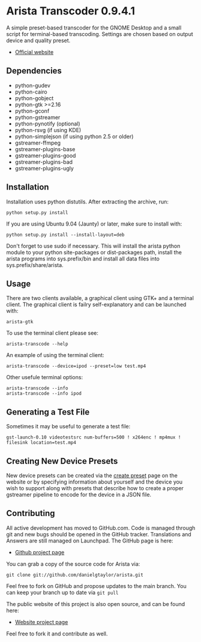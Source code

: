 Arista Transcoder 0.9.4.1
=========================
A simple preset-based transcoder for the GNOME Desktop and a small script for 
terminal-based transcoding. Settings are chosen based on output device and 
quality preset.

 * [Official website](http://www.transcoder.org/)

Dependencies
------------
 * python-gudev
 * python-cairo
 * python-gobject
 * python-gtk >=2.16
 * python-gconf
 * python-gstreamer
 * python-pynotify (optional)
 * python-rsvg (if using KDE)
 * python-simplejson (if using python 2.5 or older)
 * gstreamer-ffmpeg
 * gstreamer-plugins-base
 * gstreamer-plugins-good
 * gstreamer-plugins-bad
 * gstreamer-plugins-ugly

Installation
------------
Installation uses python distutils. After extracting the archive, run:

    python setup.py install

If you are using Ubuntu 9.04 (Jaunty) or later, make sure to install with:

    python setup.py install --install-layout=deb

Don't forget to use sudo if necessary. This will install the arista python 
module to your python site-packages or dist-packages path, install the arista 
programs into sys.prefix/bin and install all data files into 
sys.prefix/share/arista.

Usage
-----
There are two clients available, a graphical client using GTK+ and a terminal 
client. The graphical client is failry self-explanatory and can be launched 
with:

    arista-gtk

To use the terminal client please see:

    arista-transcode --help

An example of using the terminal client:

    arista-transcode --device=ipod --preset=low test.mp4

Other usefule terminal options:

    arista-transcode --info
    arista-transcode --info ipod

Generating a Test File
----------------------
Sometimes it may be useful to generate a test file:

    gst-launch-0.10 videotestsrc num-buffers=500 ! x264enc ! mp4mux ! filesink location=test.mp4

Creating New Device Presets
---------------------------
New device presets can be created via the [create preset](http://www.transcoder.org/presets/create/ "Create a new Arista Transcoder preset")
page on the website or by specifying information about yourself and 
the device you wish to support along with presets that describe how to create a
proper gstreamer pipeline to encode for the device in a JSON file. 

Contributing
------------
All active development has moved to GitHub.com. Code is managed through git and
new bugs should be opened in the GitHub tracker. Translations and Answers
are still managed on Launchpad. The GitHub page is here:

 * [Github project page](http://github.com/danielgtaylor/arista)

You can grab a copy of the source code for Arista via:

    git clone git://github.com/danielgtaylor/arista.git

Feel free to fork on GitHub and propose updates to the main branch. You can
keep your branch up to date via `git pull`

The public website of this project is also open source, and can be found here:

 * [Website project page](http://github.com/danielgtaylor/arista-website)

Feel free to fork it and contribute as well.

